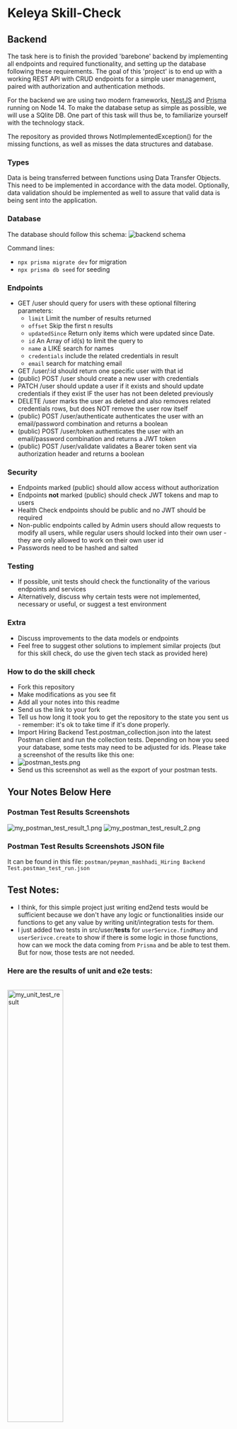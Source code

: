 # Keleya Skill-Check

## Backend

The task here is to finish the provided 'barebone' backend by implementing all endpoints and required functionality, and setting up the database following these requirements. The goal of this 'project' is to end up with a working REST API with CRUD endpoints for a simple user management, paired with authorization and authentication methods.

For the backend we are using two modern frameworks, [NestJS](https://docs.nestjs.com/) and [Prisma](https://www.prisma.io/docs/getting-started) running on Node 14. To make the database setup as simple as possible, we will use a SQlite DB. One part of this task will thus be, to familiarize yourself with the technology stack.

The repository as provided throws NotImplementedException() for the missing functions, as well as misses the data structures and database.

### Types

Data is being transferred between functions using Data Transfer Objects. This need to be implemented in accordance with the data model. Optionally, data validation should be implemented as well to assure that valid data is being sent into the application.

### Database

The database should follow this schema:
![backend schema](backend_schema.png)

Command lines:

- `npx prisma migrate dev` for migration
- `npx prisma db seed` for seeding

### Endpoints

- GET /user should query for users with these optional filtering parameters:
  - `limit` Limit the number of results returned
  - `offset` Skip the first n results
  - `updatedSince` Return only items which were updated since Date.
  - `id` An Array of id(s) to limit the query to
  - `name` a LIKE search for names
  - `credentials` include the related credentials in result
  - `email` search for matching email
- GET /user/:id should return one specific user with that id
- (public) POST /user should create a new user with credentials
- PATCH /user should update a user if it exists and should update credentials if they exist IF the user has not been deleted previously
- DELETE /user marks the user as deleted and also removes related credentials rows, but does NOT remove the user row itself
- (public) POST /user/authenticate authenticates the user with an email/password combination and returns a boolean
- (public) POST /user/token authenticates the user with an email/password combination and returns a JWT token
- (public) POST /user/validate validates a Bearer token sent via authorization header and returns a boolean

### Security

- Endpoints marked (public) should allow access without authorization
- Endpoints **not** marked (public) should check JWT tokens and map to users
- Health Check endpoints should be public and no JWT should be required
- Non-public endpoints called by Admin users should allow requests to modify all users, while regular users should locked into their own user - they are only allowed to work on their own user id
- Passwords need to be hashed and salted

### Testing

- If possible, unit tests should check the functionality of the various endpoints and services
- Alternatively, discuss why certain tests were not implemented, necessary or useful, or suggest a test environment

### Extra

- Discuss improvements to the data models or endpoints
- Feel free to suggest other solutions to implement similar projects (but for this skill check, do use the given tech stack as provided here)

### How to do the skill check

- Fork this repository
- Make modifications as you see fit
- Add all your notes into this readme
- Send us the link to your fork
- Tell us how long it took you to get the repository to the state you sent us - remember: it's ok to take time if it's done properly.
- Import Hiring Backend Test.postman_collection.json into the latest Postman client and run the collection tests. Depending on how you seed your database, some tests may need to be adjusted for ids. Please take a screenshot of the results like this one:
- ![postman_tests.png](postman_tests.png)
- Send us this screenshot as well as the export of your postman tests.

## Your Notes Below Here

### Postman Test Results Screenshots

![my_postman_test_result_1.png](testResults/postmanTestResult_1.png)
![my_postman_test_result_2.png](testResults/postmanTestResult_2.png)

### Postman Test Results Screenshots JSON file

It can be found in this file:
`postman/peyman_mashhadi_Hiring Backend Test.postman_test_run.json`

## Test Notes:

- I think, for this simple project just writing end2end tests would be sufficient because we don't have any logic or functionalities inside our functions to get any value by writing unit/integration tests for them.
- I just added two tests in src/user/**tests** for `userService.findMany` and `userSerivce.create` to show if there is some logic in those functions, how can we mock the data coming from `Prisma` and be able to test them. But for now, those tests are not needed.

### Here are the results of unit and e2e tests:

<br>
<img src="testResults/unit_test_results.png" alt="my_unit_test_result" width="50%"/>
<hr>
<img src="testResults/e2e_test_results.png" alt="my_e2e_test_result" width="80%"/>
<hr>

## Time taken:

- I've spent around 3 days finishing this challenge.
- It was my first time working with NestJs and Prisma. I had to read documentations and watch tutorial videos to learn about them first. Because of this, it took me more time.
- I'm really glad that this challenge gave me the chance to learn about these modern technologies and I liked them a lot. Thank you for giving me this opportunity.
